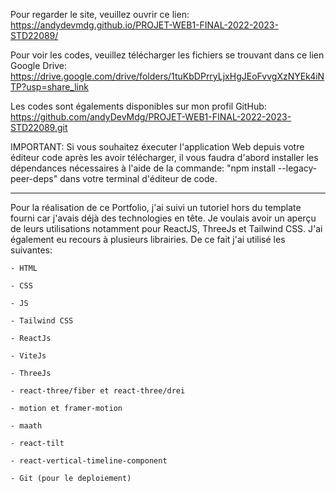 Pour regarder le site, veuillez ouvrir ce lien:
https://andydevmdg.github.io/PROJET-WEB1-FINAL-2022-2023-STD22089/

Pour voir les codes, veuillez télécharger les fichiers se trouvant dans ce lien Google Drive:
https://drive.google.com/drive/folders/1tuKbDPrryLjxHgJEoFvvgXzNYEk4iNTP?usp=share_link

Les codes sont égalements disponibles sur mon profil GitHub:
https://github.com/andyDevMdg/PROJET-WEB1-FINAL-2022-2023-STD22089.git

IMPORTANT:
Si vous souhaitez éxecuter l'application Web depuis votre éditeur code après les avoir télécharger,
il vous faudra d'abord installer les dépendances nécessaires à l'aide de la commande:
"npm install --legacy-peer-deps" dans votre terminal d'éditeur de code.

------------------------------------------
Pour la réalisation de ce Portfolio, j'ai suivi un tutoriel hors du template fourni car j'avais déjà des technologies en tête.
Je voulais avoir un aperçu de leurs utilisations notamment pour ReactJS, ThreeJs et Tailwind CSS.
J'ai également eu recours à plusieurs librairies.
De ce fait j'ai utilisé les suivantes:

	- HTML
        
	- CSS
        
	- JS
        
	- Tailwind CSS
        
	- ReactJs
        
	- ViteJs
        
	- ThreeJs
        
	- react-three/fiber et react-three/drei
        
	- motion et framer-motion
        
	- maath
        
	- react-tilt
        
	- react-vertical-timeline-component
        
	- Git (pour le deploiement)
